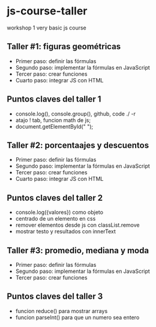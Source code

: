 # js-course-taller
 workshop 1 very basic js course

 
## Taller #1: figuras geométricas

- Primer paso: definir las fórmulas
- Segundo paso: implementar la fórmulas en JavaScript 
- Tercer paso: crear funciones
- Cuarto paso: integrar JS con HTML

## Puntos claves del taller 1
- console.log(), console.group(), github, code ./ -r
- atajo ! tab, funcion math de js;
- document.getElementById(" ");

## Taller #2: porcentaajes y descuentos

- Primer paso: definir las fórmulas
- Segundo paso: implementar la fórmulas en JavaScript 
- Tercer paso: crear funciones
- Cuarto paso: integrar JS con HTML

## Puntos claves del taller 2
- console.log({valores}) como objeto
- centrado de un elemento en css
- remover elementos desde js con classList.remove
- mostrar testo y resultados con innerText

## Taller #3: promedio, mediana y moda

- Primer paso: definir las fórmulas
- Segundo paso: implementar la fórmulas en JavaScript 
- Tercer paso: crear funciones

## Puntos claves del taller 3
- funcion reduce() para mostrar arrays
- funcion  parseInt() para que un numero sea entero